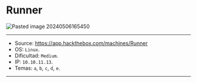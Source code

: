 # Runner

![Pasted image 20240506165450](https://github.com/JoseVazquez101/Writteups/assets/111292579/bf8f6704-1682-42c5-829c-165bb4962720)

***
 - Source: https://app.hackthebox.com/machines/Runner
- OS: ``Linux``.
- Dificultad: ``Medium``.
- IP: ``10.10.11.13``.
- Temas: `a`, `b`, `c`, `d`, `e`.
***
